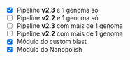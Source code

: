 - [x] Pipeline **v2.3** e 1 genoma só
- [ ] Pipeline **v2.2** e 1 genoma só
- [ ] Pipeline **v2.3** com mais de 1 genoma
- [ ] Pipeline **v2.2** com mais de 1 genoma
- [x] Módulo do custom blast
- [x] Módulo do Nanopolish
